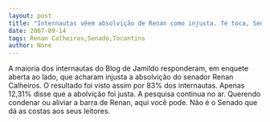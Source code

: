 ```yaml
---
layout: post
title: "Internautas vêem absolvição de Renan como injusta. Te toca, Senado!"
date: 2007-09-14
tags: Renan Calheiros,Senado,Tocantins
author: None
---
```

A maioria dos internautas do Blog de Jamildo responderam, em enquete aberta ao lado, que acharam injusta a absolvi&ccedil;&atilde;o do senador Renan Calheiros. O resultado foi visto assim por 83% dos internautas.
Apenas 12,31% disse que a abolvi&ccedil;&atilde;o foi justa.
A pesquisa continua no ar. Querendo condenar ou aliviar a barra de Renan, aqui voc&ecirc; pode.
N&atilde;o &eacute; o Senado que d&aacute; as costas aos seus leitores.
 